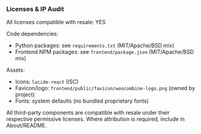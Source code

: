 ### Licenses & IP Audit

All licenses compatible with resale: YES

Code dependencies:
- Python packages: see `requirements.txt` (MIT/Apache/BSD mix)
- Frontend NPM packages: see `frontend/package.json` (MIT/Apache/BSD mix)

Assets:
- Icons: `lucide-react` (ISC)
- Favicon/logo: `frontend/public/favicon/woocombine-logo.png` (owned by project)
- Fonts: system defaults (no bundled proprietary fonts)

All third-party components are compatible with resale under their respective permissive licenses. Where attribution is required, include in About/README.



